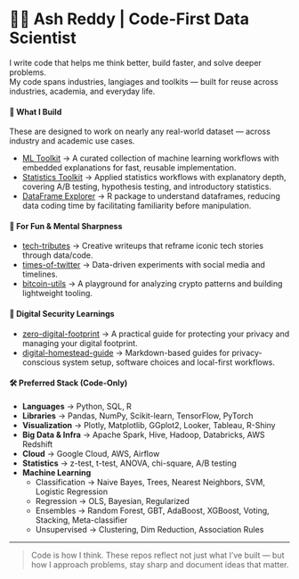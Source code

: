 # 👨‍💻 Ash Reddy | Code-First Data Scientist

I write code that helps me think better, build faster, and solve deeper problems.  
My code spans industries, langiages and toolkits — built for reuse across industries, academia, and everyday life.

#### 🧱 What I Build
These are designed to work on nearly any real-world dataset — across industry and academic use cases.
- [ML Toolkit](https://github.com/ashrithssreddy/ml-toolkit) → A curated collection of machine learning workflows with embedded explanations for fast, reusable implementation.
- [Statistics Toolkit](https://github.com/ashrithssreddy/statistics-toolkit) → Applied statistics workflows with explanatory depth, covering A/B testing, hypothesis testing, and introductory statistics.
- [DataFrame Explorer](https://github.com/ashrithssreddy/dataframe-explorer) → R package to understand dataframes, reducing data coding time by facilitating familiarity before manipulation.

#### 🧠 For Fun & Mental Sharpness
- [tech-tributes](https://github.com/ashrithssreddy/tech-tributes) → Creative writeups that reframe iconic tech stories through data/code.
- [times-of-twitter](https://github.com/ashrithssreddy/times-of-twitter) → Data-driven experiments with social media and timelines.
- [bitcoin-utils](https://github.com/ashrithssreddy/bitcoin-utils) → A playground for analyzing crypto patterns and building lightweight tooling.

#### 🔐 Digital Security Learnings
- [zero-digital-footprint](https://github.com/ashrithssreddy/zero-digital-footprint) → A practical guide for protecting your privacy and managing your digital footprint.
- [digital-homestead-guide](https://github.com/ashrithssreddy/digital-homestead-guide) → Markdown-based guides for privacy-conscious system setup, software choices and local-first workflows.

#### 🛠 Preferred Stack (Code-Only)

- **Languages** → Python, SQL, R  
- **Libraries** → Pandas, NumPy, Scikit-learn, TensorFlow, PyTorch
- **Visualization** → Plotly, Matplotlib, GGplot2, Looker, Tableau, R-Shiny
- **Big Data & Infra** → Apache Spark, Hive, Hadoop, Databricks, AWS Redshift  
- **Cloud** → Google Cloud, AWS, Airflow  
- **Statistics** → z-test, t-test, ANOVA, chi-square, A/B testing
- **Machine Learning** 
  - Classification → Naive Bayes, Trees, Nearest Neighbors, SVM, Logistic Regression  
  - Regression → OLS, Bayesian, Regularized  
  - Ensembles → Random Forest, GBT, AdaBoost, XGBoost, Voting, Stacking, Meta-classifier  
  - Unsupervised → Clustering, Dim Reduction, Association Rules  

---

> Code is how I think. These repos reflect not just what I’ve built — but how I approach problems, stay sharp and document ideas that matter.
